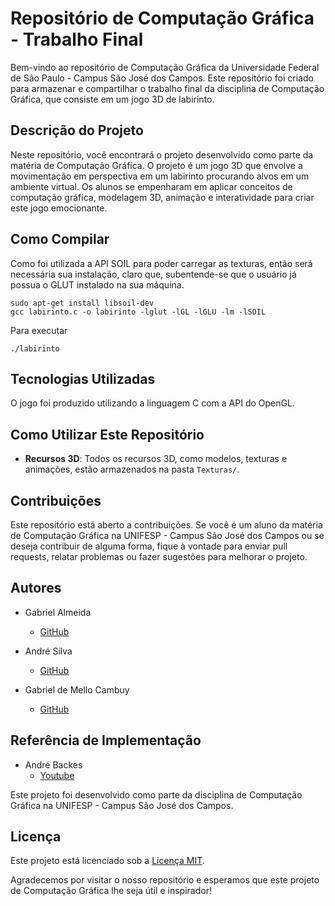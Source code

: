 # Repositório de Computação Gráfica - Trabalho Final

Bem-vindo ao repositório de Computação Gráfica da Universidade Federal de São Paulo - Campus São José dos Campos. Este repositório foi criado para armazenar e compartilhar o trabalho final da disciplina de Computação Gráfica, que consiste em um jogo 3D de labirinto.

## Descrição do Projeto

Neste repositório, você encontrará o projeto desenvolvido como parte da matéria de Computação Gráfica. O projeto é um jogo 3D que envolve a movimentação em perspectiva em um labirinto procurando alvos em um ambiente virtual. Os alunos se empenharam em aplicar conceitos de computação gráfica, modelagem 3D, animação e interatividade para criar este jogo emocionante.

## Como Compilar

Como foi utilizada a API SOIL para poder carregar as texturas, então será necessária sua instalação, claro que, subentende-se que o usuário já possua o GLUT instalado na sua máquina.

```
sudo apt-get install libsoil-dev
gcc labirinto.c -o labirinto -lglut -lGL -lGLU -lm -lSOIL

```

Para executar

```
./labirinto

```


## Tecnologias Utilizadas

O jogo foi produzido utilizando a linguagem C com a API do OpenGL.

## Como Utilizar Este Repositório

- **Recursos 3D**: Todos os recursos 3D, como modelos, texturas e animações, estão armazenados na pasta `Texturas/`.

## Contribuições

Este repositório está aberto a contribuições. Se você é um aluno da matéria de Computação Gráfica na UNIFESP - Campus São José dos Campos ou se deseja contribuir de alguma forma, fique à vontade para enviar pull requests, relatar problemas ou fazer sugestões para melhorar o projeto.

## Autores

- Gabriel Almeida
  - [GitHub](https://github.com/garpereira)

- André Silva
  - [GitHub](https://github.com/andreqsilva)

- Gabriel de Mello Cambuy
  - [GitHub](https://github.com/gacambuy)
 
## Referência de Implementação

- André Backes
  - [Youtube](https://youtube.com.br/progdescomplicada)

Este projeto foi desenvolvido como parte da disciplina de Computação Gráfica na UNIFESP - Campus São José dos Campos.

## Licença

Este projeto está licenciado sob a [Licença MIT](LICENSE).

Agradecemos por visitar o nosso repositório e esperamos que este projeto de Computação Gráfica lhe seja útil e inspirador!
